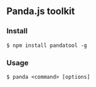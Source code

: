 ## Panda.js toolkit

### Install

    $ npm install pandatool -g

### Usage
    
    $ panda <command> [options]
